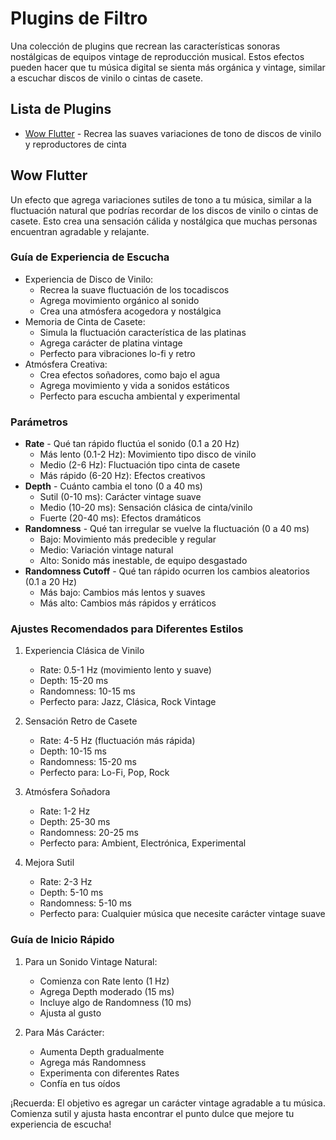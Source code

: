 # Plugins de Filtro

Una colección de plugins que recrean las características sonoras nostálgicas de equipos vintage de reproducción musical. Estos efectos pueden hacer que tu música digital se sienta más orgánica y vintage, similar a escuchar discos de vinilo o cintas de casete.

## Lista de Plugins

- [Wow Flutter](#wow-flutter) - Recrea las suaves variaciones de tono de discos de vinilo y reproductores de cinta

## Wow Flutter

Un efecto que agrega variaciones sutiles de tono a tu música, similar a la fluctuación natural que podrías recordar de los discos de vinilo o cintas de casete. Esto crea una sensación cálida y nostálgica que muchas personas encuentran agradable y relajante.

### Guía de Experiencia de Escucha
- Experiencia de Disco de Vinilo:
  - Recrea la suave fluctuación de los tocadiscos
  - Agrega movimiento orgánico al sonido
  - Crea una atmósfera acogedora y nostálgica
- Memoria de Cinta de Casete:
  - Simula la fluctuación característica de las platinas
  - Agrega carácter de platina vintage
  - Perfecto para vibraciones lo-fi y retro
- Atmósfera Creativa:
  - Crea efectos soñadores, como bajo el agua
  - Agrega movimiento y vida a sonidos estáticos
  - Perfecto para escucha ambiental y experimental

### Parámetros
- **Rate** - Qué tan rápido fluctúa el sonido (0.1 a 20 Hz)
  - Más lento (0.1-2 Hz): Movimiento tipo disco de vinilo
  - Medio (2-6 Hz): Fluctuación tipo cinta de casete
  - Más rápido (6-20 Hz): Efectos creativos
- **Depth** - Cuánto cambia el tono (0 a 40 ms)
  - Sutil (0-10 ms): Carácter vintage suave
  - Medio (10-20 ms): Sensación clásica de cinta/vinilo
  - Fuerte (20-40 ms): Efectos dramáticos
- **Randomness** - Qué tan irregular se vuelve la fluctuación (0 a 40 ms)
  - Bajo: Movimiento más predecible y regular
  - Medio: Variación vintage natural
  - Alto: Sonido más inestable, de equipo desgastado
- **Randomness Cutoff** - Qué tan rápido ocurren los cambios aleatorios (0.1 a 20 Hz)
  - Más bajo: Cambios más lentos y suaves
  - Más alto: Cambios más rápidos y erráticos

### Ajustes Recomendados para Diferentes Estilos

1. Experiencia Clásica de Vinilo
   - Rate: 0.5-1 Hz (movimiento lento y suave)
   - Depth: 15-20 ms
   - Randomness: 10-15 ms
   - Perfecto para: Jazz, Clásica, Rock Vintage

2. Sensación Retro de Casete
   - Rate: 4-5 Hz (fluctuación más rápida)
   - Depth: 10-15 ms
   - Randomness: 15-20 ms
   - Perfecto para: Lo-Fi, Pop, Rock

3. Atmósfera Soñadora
   - Rate: 1-2 Hz
   - Depth: 25-30 ms
   - Randomness: 20-25 ms
   - Perfecto para: Ambient, Electrónica, Experimental

4. Mejora Sutil
   - Rate: 2-3 Hz
   - Depth: 5-10 ms
   - Randomness: 5-10 ms
   - Perfecto para: Cualquier música que necesite carácter vintage suave

### Guía de Inicio Rápido

1. Para un Sonido Vintage Natural:
   - Comienza con Rate lento (1 Hz)
   - Agrega Depth moderado (15 ms)
   - Incluye algo de Randomness (10 ms)
   - Ajusta al gusto

2. Para Más Carácter:
   - Aumenta Depth gradualmente
   - Agrega más Randomness
   - Experimenta con diferentes Rates
   - Confía en tus oídos

¡Recuerda: El objetivo es agregar un carácter vintage agradable a tu música. Comienza sutil y ajusta hasta encontrar el punto dulce que mejore tu experiencia de escucha!